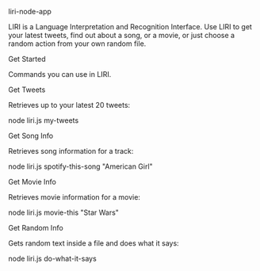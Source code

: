 liri-node-app

LIRI is a Language Interpretation and Recognition Interface. Use LIRI to get your latest tweets, find out about a song, or a movie, or just choose a random action from your own random file.


Get Started

Commands you can use in LIRI.

Get Tweets

Retrieves up to your latest 20 tweets:

node liri.js my-tweets

Get Song Info

Retrieves song information for a track:

node liri.js spotify-this-song "American Girl"

Get Movie Info

Retrieves movie information for a movie:

node liri.js movie-this "Star Wars"

Get Random Info

Gets random text inside a file and does what it says:

node liri.js do-what-it-says